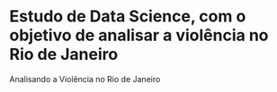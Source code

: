 # Estudo de Data Science, com o objetivo de analisar a violência no Rio de Janeiro
 Analisando a Violência no Rio de Janeiro
